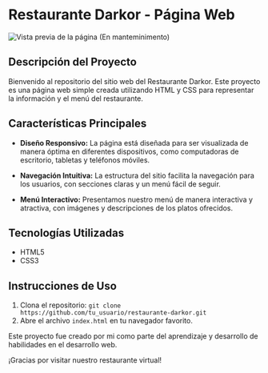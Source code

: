# Restaurante Darkor - Página Web

![Vista previa de la página](enlace_a_la_imagen.png)
(En manteminimento)

## Descripción del Proyecto
Bienvenido al repositorio del sitio web del Restaurante Darkor. Este proyecto es una página web simple creada utilizando HTML y CSS para representar la información y el menú del restaurante.

## Características Principales
- **Diseño Responsivo:** La página está diseñada para ser visualizada de manera óptima en diferentes dispositivos, como computadoras de escritorio, tabletas y teléfonos móviles.

- **Navegación Intuitiva:** La estructura del sitio facilita la navegación para los usuarios, con secciones claras y un menú fácil de seguir.

- **Menú Interactivo:** Presentamos nuestro menú de manera interactiva y atractiva, con imágenes y descripciones de los platos ofrecidos.

## Tecnologías Utilizadas
- HTML5
- CSS3

## Instrucciones de Uso
1. Clona el repositorio: `git clone https://github.com/tu_usuario/restaurante-darkor.git`
2. Abre el archivo `index.html` en tu navegador favorito.


Este proyecto fue creado por mi como parte del aprendizaje y desarrollo de habilidades en el desarrollo web.

¡Gracias por visitar nuestro restaurante virtual!
